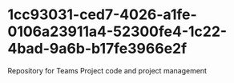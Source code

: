 # 1cc93031-ced7-4026-a1fe-0106a23911a4-52300fe4-1c22-4bad-9a6b-b17fe3966e2f
Repository for Teams Project code and project management
